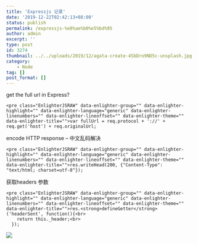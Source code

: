 ```yaml
---
title: 'Expressjs 记录'
date: '2019-12-22T02:42:13+08:00'
status: publish
permalink: /expressjs-%e8%ae%b0%e5%bd%95
author: admin
excerpt: ''
type: post
id: 3274
thumbnail: ../../uploads/2019/12/agata-create-4SbDro9ND5c-unsplash.jpg
category:
    - Node
tag: []
post_format: []
---
```

get the full url in Express?

```
<pre class="EnlighterJSRAW" data-enlighter-group="" data-enlighter-highlight="" data-enlighter-language="generic" data-enlighter-linenumbers="" data-enlighter-lineoffset="" data-enlighter-theme="" data-enlighter-title="">var fullUrl = req.protocol + '://' + req.get('host') + req.originalUrl;
```

encode HTTP response – 中文乱码解决

```
<pre class="EnlighterJSRAW" data-enlighter-group="" data-enlighter-highlight="" data-enlighter-language="generic" data-enlighter-linenumbers="" data-enlighter-lineoffset="" data-enlighter-theme="" data-enlighter-title="">res.writeHead(200, {"Content-Type": "text/html; charset=utf-8"}); 
```

获取headers 参数

```
<pre class="EnlighterJSRAW" data-enlighter-group="" data-enlighter-highlight="" data-enlighter-language="generic" data-enlighter-linenumbers="" data-enlighter-lineoffset="" data-enlighter-theme="" data-enlighter-title="">res.<strong>defineGetter</strong>('headerSent', function(){<br>
    return this._header;<br>
  });
```

![](../../uploads/2020/09/maldives_tropical_house_swimming_pool_spa_88020_5441x3707.jpg)